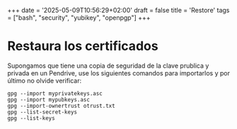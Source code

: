 +++
date = '2025-05-09T10:56:29+02:00'
draft = false
title = 'Restore'
tags = ["bash", "security", "yubikey", "openpgp"]
+++

# Restaura los certificados

Supongamos que tiene una copia de seguridad de la clave prublica y privada en un Pendrive, use los siguientes comandos para importarlos y por último no olvide verificar:

```
gpg --import myprivatekeys.asc
gpg --import mypubkeys.asc
gpg --import-ownertrust otrust.txt
gpg --list-secret-keys
gpg --list-keys
```
